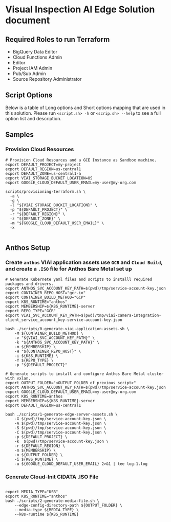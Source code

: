 # Visual Inspection AI Edge Solution document

## Required Roles to run Terraform

* BigQuery Data Editor
* Cloud Functions Admin
* Editor
* Project IAM Admin
* Pub/Sub Admin
* Source Repository Administrator

## Script Options

Below is a table of Long options and Short options mapping that are used in this solution. Please run `<script.sh> -h` or `<scrip.sh> --help` to see a full option list and description.


## Samples

### Provision Cloud Resources

```shell
# Provision Cloud Resources and a GCE Instance as Sandbox machine.
export DEFAULT_PROJECT=my-project
export DEFAULT_REGION=us-central1
export DEFAULT_ZONE=us-central1-a
export VIAI_STORAGE_BUCKET_LOCATION=US
export GOOGLE_CLOUD_DEFAULT_USER_EMAIL=my-user@my-org.com

scripts/provisioning-terraform.sh \
  -a \
  -g \
  -l "${VIAI_STORAGE_BUCKET_LOCATION}" \
  -p "${DEFAULT_PROJECT}" \
  -r "${DEFAULT_REGION}" \
  -z "${DEFAULT_ZONE}" \
  -m "${GOOGLE_CLOUD_DEFAULT_USER_EMAIL}" \
  -x


```

## Anthos Setup

### Create `anthos` VIAI application assets use `GCR` and `Cloud Build`, and create a `.ISO` file for Anthos Bare Metal set up

```shell
# Generate Kubernete yaml files and scripts to installl required packages and drivers.
export ANTHOS_SVC_ACCOUNT_KEY_PATH=$(pwd)/tmp/service-account-key.json
export CONTAINER_REPO_HOST="gcr.io"
export CONTAINER_BUILD_METHOD="GCP"
export K8S_RUNTIME="anthos"
export MEMBERSHIP=${K8S_RUNTIME}-server
export REPO_TYPE="GCR"
export VIAI_SVC_ACCOUNT_KEY_PATH=$(pwd)/tmp/viai-camera-integration-client_service_account_key-service-account-key.json

bash ./scripts/0-generate-viai-application-assets.sh \
    -M ${CONTAINER_BUILD_METHOD} \
    -v "${VIAI_SVC_ACCOUNT_KEY_PATH}" \
    -k "${ANTHOS_SVC_ACCOUNT_KEY_PATH}" \
    -m ${MEMBERSHIP} \
    -H "${CONTAINER_REPO_HOST}" \
    -i ${K8S_RUNTIME} \
    -Y ${REPO_TYPE} \
    -p "${DEFAULT_PROJECT}"

# Generate scripts to install and configure Anthos Bare Metal cluster with vxlan.
export OUTPUT_FOLDER="<OUTPUT_FOLDER of previous script>"
export ANTHOS_SVC_ACCOUNT_KEY_PATH=$(pwd)/tmp/service-account-key.json
export GOOGLE_CLOUD_DEFAULT_USER_EMAIL=my-user@my-org.com
export K8S_RUNTIME=anthos
export MEMBERSHIP=${K8S_RUNTIME}-server
export DEFAULT_REGION=us-central1

bash ./scripts/1-generate-edge-server-assets.sh \
    -G $(pwd)/tmp/service-account-key.json \
    -A $(pwd)/tmp/service-account-key.json \
    -S $(pwd)/tmp/service-account-key.json \
    -C $(pwd)/tmp/service-account-key.json \
    -p ${DEFAULT_PROJECT} \
    -k  $(pwd)/tmp/service-account-key.json \
    -r ${DEFAULT_REGION} \
    -m ${MEMBERSHIP} \
    -o ${OUTPUT_FOLDER} \
    -i ${K8S_RUNTIME} \
    -u ${GOOGLE_CLOUD_DEFAULT_USER_EMAIL} 2>&1 | tee log-1.log

```

### Generate Cloud-Init CIDATA .ISO File

```shell

export MEDIA_TYPE="USB"
export K8S_RUNTIME="anthos"
bash ./scripts/2-generate-media-file.sh \
    --edge-config-directory-path ${OUTPUT_FOLDER} \
    --media-type ${MEDIA_TYPE} \
    --k8s-runtime ${K8S_RUNTIME}

```
